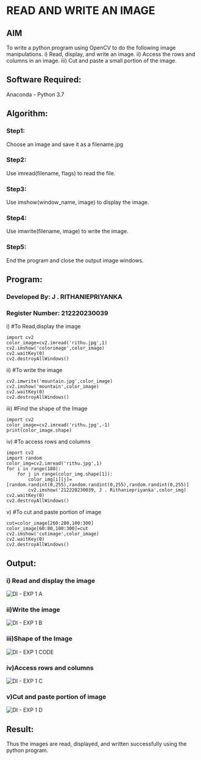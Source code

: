 # READ AND WRITE AN IMAGE
## AIM
To write a python program using OpenCV to do the following image manipulations.
i) Read, display, and write an image.
ii) Access the rows and columns in an image.
iii) Cut and paste a small portion of the image.

## Software Required:
Anaconda - Python 3.7
## Algorithm:
### Step1:
Choose an image and save it as a filename.jpg
### Step2:
Use imread(filename, flags) to read the file.
### Step3:
Use imshow(window_name, image) to display the image.
### Step4:
Use imwrite(filename, image) to write the image.
### Step5:
End the program and close the output image windows.
## Program:
### Developed By: J . RITHANIEPRIYANKA
### Register Number: 212220230039
i) #To Read,display the image
```
import cv2
color_image=cv2.imread('rithu.jpg',1)
cv2.imshow('colorimage',color_image)
cv2.waitKey(0)
cv2.destroyAllWindows()

```
ii) #To write the image
```
cv2.imwrite('mountain.jpg',color_image)
cv2.imshow('mountain',color_image)
cv2.waitKey(0)
cv2.destroyAllWindows()
```
iii) #Find the shape of the Image
```
import cv2
color_image=cv2.imread('rithu.jpg',-1)
print(color_image.shape)
```
iv) #To access rows and columns

```
import cv2
import random
color_img=cv2.imread('rithu.jpg',1)
for i in range(180):
    for j in range(color_img.shape[1]):
        color_img[i][j]=[random.randint(0,255),random.randint(0,255),random.randint(0,255)]
        cv2.imshow('212220230039, J . Rithaniepriyanka',color_img)
cv2.waitKey(0)
cv2.destroyAllWindows()
```
v) #To cut and paste portion of image
```
cut=color_image[260:280,100:300]
color_image[60:80,100:300]=cut
cv2.imshow('cutimage',color_image)
cv2.waitKey(0)
cv2.destroyAllWindows()
```

## Output:

### i) Read and display the image


![DI - EXP 1 A](https://user-images.githubusercontent.com/75235132/161386715-853d6418-433e-4c37-9e35-0cf89ae0ea89.png)

### ii)Write the image

![DI - EXP 1 B](https://user-images.githubusercontent.com/75235132/161386731-c69d65d5-5efe-4799-9b8b-bcedc0ba9128.png)

### iii)Shape of the Image

![DI - EXP 1 CODE](https://user-images.githubusercontent.com/75235132/161386739-d096154d-5e11-4907-9f41-e60de07bf1de.png)


### iv)Access rows and columns

![DI - EXP 1 C](https://user-images.githubusercontent.com/75235132/161386744-9590e5f8-26eb-48a8-8952-566aa03aaaaf.png)

### v)Cut and paste portion of image
![DI - EXP 1 D](https://user-images.githubusercontent.com/75235132/161386755-ff25f86f-5bc1-40de-8afb-2e5219112d12.png)


## Result:
Thus the images are read, displayed, and written successfully using the python program.


